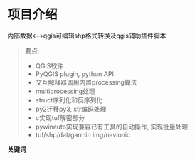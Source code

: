 # 项目介绍

内部数据<-->qgis可编辑shp格式转换及qgis辅助插件脚本

> 要点:
> - QGIS软件
> - PyQGIS plugin, python API
> - 交互解释器调用内置processing算法
> - multiprocessing处理
> - struct序列化和反序列化
> - py2迁移py3, str编码处理
> - c实现tuf解密部分
> - pywinauto实现兼容已有工具的自动操作, 实现批量处理
> - tuf/shp/dat/garmin img/navionic


**关键词** 